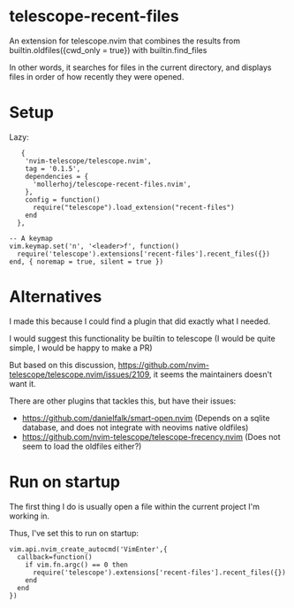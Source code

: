 # telescope-recent-files

An extension for telescope.nvim that combines the results from builtin.oldfiles({cwd_only = true}) with builtin.find_files

In other words, it searches for files in the current directory, and displays files in order of how recently they were opened.

# Setup

Lazy:
```
   {
    'nvim-telescope/telescope.nvim',
    tag = '0.1.5',
    dependencies = {
      'mollerhoj/telescope-recent-files.nvim',
    },
    config = function()
      require("telescope").load_extension("recent-files")
    end
  },

-- A keymap
vim.keymap.set('n', '<leader>f', function()
  require('telescope').extensions['recent-files'].recent_files({})
end, { noremap = true, silent = true })
```

# Alternatives

I made this because I could find a plugin that did exactly what I needed.

I would suggest this functionality be builtin to telescope (I would be quite simple, I would be happy to make a PR)

But based on this discussion, https://github.com/nvim-telescope/telescope.nvim/issues/2109, it seems the maintainers doesn't want it.

There are other plugins that tackles this, but have their issues:

- https://github.com/danielfalk/smart-open.nvim (Depends on a sqlite database, and does not integrate with neovims native oldfiles)
- https://github.com/nvim-telescope/telescope-frecency.nvim (Does not seem to load the oldfiles either?)

# Run on startup

The first thing I do is usually open a file within the current project I'm working in.

Thus, I've set this to run on startup:

```
vim.api.nvim_create_autocmd('VimEnter',{
  callback=function()
    if vim.fn.argc() == 0 then
      require('telescope').extensions['recent-files'].recent_files({})
    end
  end
})
```

